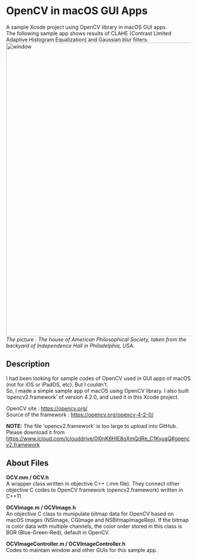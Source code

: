 # OpenCV in macOS GUI Apps
A sample Xcode project using OpenCV library in macOS GUI apps.  
The following sample app shows results of CLAHE (Contrast Limited Adaptive Histogram Equalization) and Gaussian blur filters.  
<img width="800" alt="window" src="https://user-images.githubusercontent.com/52600509/71859174-4b9d9b00-3131-11ea-816e-ae7cf78d976b.png">  
*The picture : The house of American Philosophical Society, taken from the backyard of Independence Hall in Philadelphia, USA.*
  
  
## Description
I had been looking for sample codes of OpenCV used in GUI apps of macOS (not for iOS or iPadOS, etc). But I couldn't.  
So, I made a simple sample app of macOS using OpenCV library. I also built ‘opencv2.framework’ of version 4.2.0, and used it in this Xcode project.  
  
OpenCV site : https://opencv.org/  
Source of the framework : https://opencv.org/opencv-4-2-0/  
  
**NOTE:** The file 'opencv2.framework' is too large to upload into GitHub. Please download it from  
https://www.icloud.com/iclouddrive/0l0nK8HIE8oXmQdRe_C1KyuaQ#opencv2.framework  
  
  
## About Files
**OCV.mm / OCV.h**  
A wrapper class written in objective C++ (.mm file). They connect other objective C codes to OpenCV framework (opencv2.framework) written in C++11.  
  
**OCVImage.m / OCVImage.h**  
An objective C class to munipulate bitmap data for OpenCV based on macOS images (NSImage, CGImage and NSBitmapImageRep). If the bitmap is color data with multiple channels, the color order stored in this class is BGR (Blue-Green-Red), default in OpenCV.  
  
**OCVImageController.m / OCVImageController.h**  
Codes to maintain window and other GUIs for this sample app.  
  
